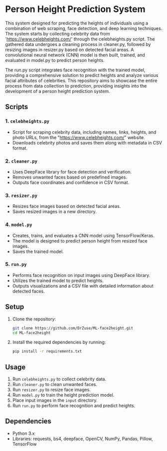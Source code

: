 # Person Height Prediction System

This system designed for predicting the heights of individuals using a combination of web scraping, face detection, and deep learning techniques. The system starts by collecting celebrity data from 'https://www.celebheights.com/' through the celebheights.py script. The gathered data undergoes a cleaning process in cleaner.py, followed by resizing images in resizer.py based on detected facial areas. A convolutional neural network (CNN) model is then built, trained, and evaluated in model.py to predict person heights.

The run.py script integrates face recognition with the trained model, providing a comprehensive solution to predict heights and analyze various facial attributes of celebrities. This repository aims to showcase the entire process from data collection to prediction, providing insights into the development of a person height prediction system.

## Scripts

### 1. `celebheights.py`

- Script for scraping celebrity data, including names, links, heights, and photo URLs, from the "https://www.celebheights.com/" website.
- Downloads celebrity photos and saves them along with metadata in CSV format.

### 2. `cleaner.py`

- Uses DeepFace library for face detection and verification.
- Removes unwanted faces based on predefined images.
- Outputs face coordinates and confidence in CSV format.

### 3. `resizer.py`

- Resizes face images based on detected facial areas.
- Saves resized images in a new directory.

### 4. `model.py`

- Creates, trains, and evaluates a CNN model using TensorFlow/Keras.
- The model is designed to predict person height from resized face images.
- Saves the trained model.

### 5. `run.py`

- Performs face recognition on input images using DeepFace library.
- Utilizes the trained model to predict heights.
- Outputs visualizations and a CSV file with detailed information about detected faces.

## Setup

1. Clone the repository:

    ```bash
    git clone https://github.com/DrZuse/ML-face2height.git
    cd ML-face2height
    ```

2. Install the required dependencies by running:

    ```bash
    pip install -r requirements.txt
    ```

## Usage

1. Run `celebheights.py` to collect celebrity data.
2. Run `cleaner.py` to clean unwanted faces.
3. Run `resizer.py` to resize face images.
4. Run `model.py` to train the height prediction model.
5. Place input images in the `input` directory.
6. Run `run.py` to perform face recognition and predict heights.

## Dependencies

- Python 3.x
- Libraries: requests, bs4, deepface, OpenCV, NumPy, Pandas, Pillow, TensorFlow

